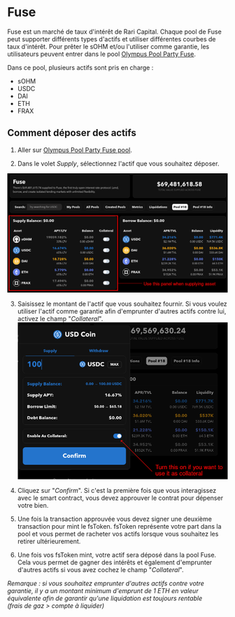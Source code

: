 # Fuse

Fuse est un marché de taux d'intérêt de Rari Capital. Chaque pool de Fuse peut supporter différents types d'actifs et utiliser différentes courbes de taux d'intérêt. Pour prêter le sOHM et/ou l'utiliser comme garantie, les utilisateurs peuvent entrer dans le pool [Olympus Pool Party Fuse](https://app.rari.capital/fuse/pool/18).   
  
Dans ce pool, plusieurs actifs sont pris en charge :

* sOHM
* USDC
* DAI
* ETH
* FRAX

## Comment déposer des actifs

1. Aller sur [Olympus Pool Party Fuse pool](https://app.rari.capital/fuse/pool/18).  
  
2. Dans le volet _Supply_, sélectionnez l'actif que vous souhaitez déposer.  

![The Supply panel](../../.gitbook/assets/supply.png)

3. Saisissez le montant de l'actif que vous souhaitez fournir. Si vous voulez utiliser l'actif comme garantie afin d'emprunter d'autres actifs contre lui, activez le champ "_Collateral_".  
![Enable as collateral](../../.gitbook/assets/collateral.png)

4. Cliquez sur "_Confirm_". Si c'est la première fois que vous interagissez avec le smart contract, vous devez approuver le contrat pour dépenser votre bien.  
  
5. Une fois la transaction approuvée vous devez signer une deuxième transaction pour mint le fsToken. fsToken représente votre part dans la pool et vous permet de racheter vos actifs lorsque vous souhaitez les retirer ultérieurement.  
  
6. Une fois vos fsToken mint, votre actif sera déposé dans la pool Fuse. Cela vous permet de gagner des intérêts et également d'emprunter d'autres actifs si vous avez cochez le champ "_Collateral_".  
  
_Remarque : si vous souhaitez emprunter d'autres actifs contre votre garantie, il y a un montant minimum d'emprunt de 1 ETH en valeur équivalente afin de garantir qu'une liquidation est toujours rentable  
\(frais de gaz &gt; compte à liquider\)_

